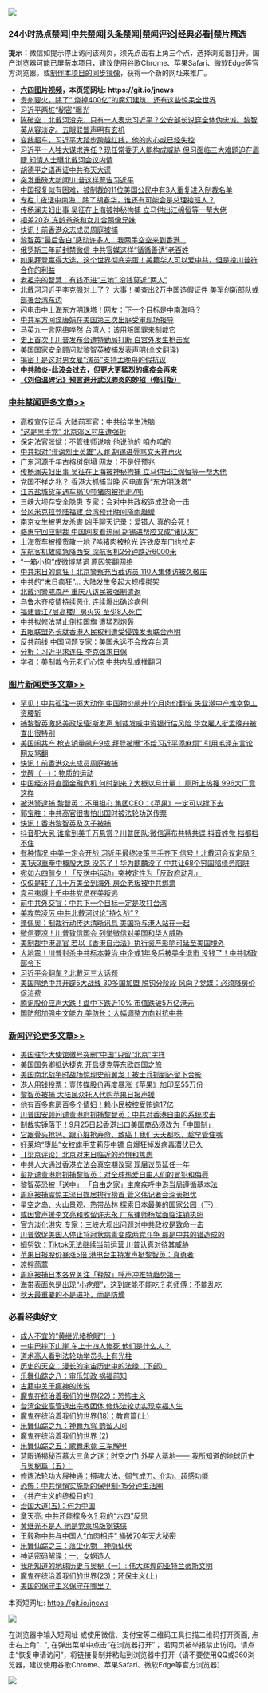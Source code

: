 ![](https://raw.githubusercontent.com/fqnews/bnews/master/64photo/fqnews-qr.jpg)

<div id="tt">
<h3>24小时热点禁闻|<a href="#%E4%B8%AD%E5%85%B1%E7%A6%81%E9%97%BB%E6%9B%B4%E5%A4%9A%E6%96%87%E7%AB%A0">中共禁闻</a>|<a href="#%E5%9B%BE%E7%89%87%E6%96%B0%E9%97%BB%E6%9B%B4%E5%A4%9A%E6%96%87%E7%AB%A0">头条禁闻</a>|<a href="#%E6%96%B0%E9%97%BB%E8%AF%84%E8%AE%BA%E6%9B%B4%E5%A4%9A%E6%96%87%E7%AB%A0">禁闻评论|<a href="#%E5%BF%85%E7%9C%8B%E7%BB%8F%E5%85%B8%E5%A5%BD%E6%96%87">经典必看|<a href="/video.md#%E7%A6%81%E7%89%87%E7%B2%BE%E9%80%89">禁片精选</a></h3>
<div><b>提示：</b>微信如提示停止访问该网页，须先点击右上角三个点，选择浏览器打开。国产浏览器可能已屏蔽本项目，建议使用谷歌Chrome、苹果Safari、微软Edge等官方浏览器。或<a href="https://github.com/fqnews/bnews/blob/master/%E5%88%B6%E4%BD%9Cgit%E7%A6%81%E9%97%BB%E9%95%9C%E5%83%8F.md">制作本项目的同步镜像</a>，获得一个新的网址来推广。</div>
<ul>
<li><b><a href="http://d1.bdrive.tk/64.mp4" target="_blank">六四图片视频</a>，本页短网址: https://git.io/jnews</b></li>
<li><a href="/ssgc/20200811/1377873.md">贵州要火，除了“ 烧掉400亿”的魔幻建筑，还有这些惊呆全世界</a></li>
<li><a href="/cnnews/20200811/1377993.md">习近平两桩“秘密”曝光</a></li>
<li><a href="/bannedvideo/20200811/1377894.md">陈破空：北戴河没完，只有一人表忠习近平？公安部长说穿全体伪忠诚。黎智英从容淡定。五眼联盟声明有玄机</a></li>
<li><a href="/bannedvideo/20200811/1377988.md">变线超车，习近平大踏步跨越红线，他的内心或已经失控</a></li>
<li><a href="/comments/20200811/1378076.md">习近平一人独大谋求连任？现任常委无人能构成威胁 但习面临三大难题迫在眉睫 知情人士曝北戴河会议内情</a></li>
<li><a href="/lishi/20200811/1377919.md">胡德平之语再证中共弥天大谎</a></li>
<li><a href="/cnnews/20200811/1378263.md">突发重磅大新闻!川普这样警告习近平</a></li>
<li><a href="/headline/20200810/1377842.md">中国报复似有困难，被制裁的11位美国公民中有3人重复进入制裁名单</a></li>
<li><a href="/cbnews/20200811/1377882.md">专栏 | 夜话中南海：除了胡春华，谁还有可能会是总理接班人？</a></li>
<li><a href="/cbnews/20200811/1378243.md">传杨澜夫妇出事 吴征在上海被神秘拘捕 立马供出江绵恒等一帮大佬</a></li>
<li><a href="/cbnews/20200811/1377922.md">相差20岁 冻龄爸爸和女儿合照像兄妹</a></li>
<li><a href="/topimagenews/20200811/1377855.md">快讯！前香港众志成员周庭被捕</a></li>
<li><a href="/cnnews/20200811/1378002.md">黎智英“最后告白”感动许多人：我两手空空来到香港…</a></li>
<li><a href="/cnnews/20200811/1378067.md">俄罗斯三年前封禁微信 中共官媒这样“循循善诱”老百姓</a></li>
<li><a href="/bannedvideo/20200811/1377977.md">如果拜登赢得大选，这个世界彻底完蛋！美籍华人可以爱中共，但是投川普符合你的利益</a></li>
<li><a href="/comments/20200811/1377885.md">老祖宗的智慧：有钱不进“三地”  没钱莫近“两人”</a></li>
<li><a href="/cbnews/20200811/1378097.md">北戴河习近平李克强对上了？ 大事！美查出2万中国造假证件 美军创新部队或部署台湾东边</a></li>
<li><a href="/cbnews/20200811/1377921.md">闪电击中上海东方明珠塔！网友：下一个目标是中南海吗？</a></li>
<li><a href="/cnnews/20200811/1377998.md">中共军方间谍唐娟在美国第三次出庭受审现场报导</a></li>
<li><a href="/cnnews/hknews/20200811/1378116.md">马英九一言网络哗然 台湾人：该用叛国罪来制裁它</a></li>
<li><a href="/comments/20200811/1377941.md">史上首次！川普发布会遭特勤局打断 白宫外发生枪击案</a></li>
<li><a href="/headline/20200811/1377980.md">美国国家安全顾问就黎智英被捕发表声明(全文翻译)</a></li>
<li><a href="/cnnews/20200811/1378005.md">揭密！是这对男女雇“演员”支持孟晚舟的假抗议 </a></li>
<li><b><a href="/comments/20200211/1275071.md" target="_blank">中共肺炎-此波会过去，但更大更猛烈的瘟疫会再来</a></b></li>
<li><b><a href="/comments/20200207/1272816.md" target="_blank">《刘伯温碑记》预言避开武汉肺炎的妙招（修订版）</a></b></li>
</ul>
</div>

<div class="catlist">
<h3><a href="/cbnews/" target="_blank">中共禁闻</a><span><a href="/cbnews/" target="_blank" rel="nofollow">更多文章>></a></span></h3>
<ul>
<li><a href="/cbnews/20200811/1378506.md" target="_blank">高校宣传征兵 大陆前军官：中共给学生洗脑</a></li>
<li><a href="/cbnews/20200811/1378247.md" target="_blank">“这是黑手党” 北京郊区村庄遭强拆</a></li>
<li><a href="/cbnews/20200811/1378246.md" target="_blank">保定法官张斌：不管律师说啥 他说他的 咱办咱的</a></li>
<li><a href="/cbnews/20200811/1378245.md" target="_blank">中共拟对“诽谤烈士英雄”入罪 胡锡进辱骂文天祥再火</a></li>
<li><a href="/cbnews/20200811/1378244.md" target="_blank">广东河源千年古榕树倒塌 网友：不是好预兆</a></li>
<li><a href="/cbnews/20200811/1378243.md" target="_blank">传杨澜夫妇出事 吴征在上海被神秘拘捕 立马供出江绵恒等一帮大佬</a></li>
<li><a href="/cbnews/20200811/1378242.md" target="_blank">党国不祥之兆？ 香港大抓捕当晚 闪电直轰“东方明珠塔”</a></li>
<li><a href="/cbnews/20200811/1378241.md" target="_blank">江苏盐城货车遇车祸10吨猪肉被抢走7吨</a></li>
<li><a href="/cbnews/20200811/1378240.md" target="_blank">三峡大坝存安全隐患 专家：会对中共政权造成致命一击</a></li>
<li><a href="/cbnews/20200811/1378239.md" target="_blank">台风米克拉登陆福建 台湾预计晚间降雨趋缓</a></li>
<li><a href="/cbnews/20200811/1378238.md" target="_blank">南京女生被男友杀害 凶手聊天记录：爱错人 真的会死！</a></li>
<li><a href="/cbnews/20200811/1378237.md" target="_blank">骆惠宁回应制裁 中国网友看热闹 胡锡进帮腔又成“猪队友”</a></li>
<li><a href="/cbnews/20200811/1378236.md" target="_blank">上海货车被撞货散一地 7吨猪肉被抢光 连铁皮车门也拉走</a></li>
<li><a href="/cbnews/20200811/1378235.md" target="_blank">东航客机故障急降西安 深航客机2分钟跌近6000米</a></li>
<li><a href="/cbnews/20200811/1378234.md" target="_blank">“一箱小狗”成微博禁词 原因笑翻网络</a></li>
<li><a href="/cbnews/20200811/1378233.md" target="_blank">中共末日的疯狂！北京警察充当截访员 110人集体访被久敬庄</a></li>
<li><a href="/cbnews/20200811/1378232.md" target="_blank">中共的“末日疯狂”… 大陆发生多起大规模绑架</a></li>
<li><a href="/cbnews/20200811/1378231.md" target="_blank">北戴河警戒森严 重庆八访民被强制遣返</a></li>
<li><a href="/cbnews/20200811/1378230.md" target="_blank">乌鲁木齐疫情持续恶化 连续爆出确诊病例</a></li>
<li><a href="/cbnews/20200811/1378229.md" target="_blank">福建晋江7层高楼厂房火灾 至少8人死亡</a></li>
<li><a href="/cbnews/20200811/1378228.md" target="_blank">中共拟修法禁止倒挂国旗 遭猛烈炮轰</a></li>
<li><a href="/cbnews/20200811/1378165.md" target="_blank">五眼联盟外长就香港人民权利遭受侵蚀发表联合声明</a></li>
<li><a href="/cbnews/20200811/1378107.md" target="_blank">反共前线 中国问题专家：美国永远不会放弃台湾</a></li>
<li><a href="/cbnews/20200811/1378106.md" target="_blank">分析：习近平求连任 李克强求自保</a></li>
<li><a href="/cbnews/20200811/1378105.md" target="_blank">学者：美制裁令元老们心惊 中共内乱或推翻习</a></li>

</ul>
</div>
<div class="catlist">
<h3><a href="/topimagenews/" target="_blank">图片新闻</a><span><a href="/topimagenews/" target="_blank" rel="nofollow">更多文章>></a></span></h3>
<ul>
<li><a href="/topimagenews/20200811/1378505.md" target="_blank">罕见！中共孤注一掷大动作 中国物价飙升1个月肉价翻倍 失业潮中产难幸免工资腰斩</a></li>
<li><a href="/topimagenews/20200811/1378227.md" target="_blank">捕黎智英激怒美政坛!彭斯发声 制裁发威中资银行估风险 华女雇人挺孟晚舟被查出很特别</a></li>
<li><a href="/topimagenews/20200811/1378226.md" target="_blank">美国闹共产 枪支销量飙升9成 拜登被曝“不给习近平添麻烦” 引用毛泽东言论 网友骂翻</a></li>
<li><a href="/topimagenews/20200811/1377855.md" target="_blank">快讯！前香港众志成员周庭被捕</a></li>
<li><a href="/comments/20200810/1377609.md" target="_blank">觉醒（一）：物质的运动</a></li>
<li><a href="/topimagenews/20200810/1377710.md" target="_blank">中国经济将直面金融危机 何时到来？大概以月计量！ 厕所上热搜 996大厂竟这样</a></li>
<li><a href="/topimagenews/20200810/1377628.md" target="_blank">被港警逮捕 黎智英：不用担心 集团CEO：《苹果》一定可以撑下去</a></li>
<li><a href="/comments/20200810/1377559.md" target="_blank">郭宝胜：中共高官很害怕出国时被法轮功送传票</a></li>
<li><a href="/topimagenews/20200810/1377469.md" target="_blank">快讯！香港黎智英及次子被捕</a></li>
<li><a href="/topimagenews/20200809/1377376.md" target="_blank">抖音犯大忌 谁拿到美千万悬赏？川普团队:微信遍布共特共谍 抖音姓党 挡都挡不住</a></li>
<li><a href="/topimagenews/20200809/1377321.md" target="_blank">有种情况 中美一定会开战 习近平最终决策三手齐下 信号！北戴河会议定局？</a></li>
<li><a href="/topimagenews/20200809/1377246.md" target="_blank">美1天3重拳中概股大跌 没芯了！华为麒麟没了 中共让68个穷国陷债务陷阱</a></li>
<li><a href="/topimagenews/20200809/1377193.md" target="_blank">宛如六四前夕！「反送中运动」突被定性为「反政府动乱」</a></li>
<li><a href="/topimagenews/20200809/1377013.md" target="_blank">仅仅是转了几十万美金到海外 房企老板被中共绑票</a></li>
<li><a href="/topimagenews/20200809/1377012.md" target="_blank">袁弓夷爆上千中共党员在美叛逃</a></li>
<li><a href="/topimagenews/20200809/1376988.md" target="_blank">前中共外交官：中共下一个目标一定是攻打台湾</a></li>
<li><a href="/topimagenews/20200809/1376970.md" target="_blank">美攻势凌厉 中共北戴河讨论“持久战”？</a></li>
<li><a href="/topimagenews/20200808/1376653.md" target="_blank">蓬佩奥：制裁行动传达清晰讯息 美国将与港人站在一起</a></li>
<li><a href="/topimagenews/20200808/1376494.md" target="_blank">微信要凉！川普致信国会 列举微信对美国和华人威胁</a></li>
<li><a href="/topimagenews/20200808/1376493.md" target="_blank">美制裁中港高官 若以《香港自治法》执行资产影响可延至美国境外</a></li>
<li><a href="/topimagenews/20200807/1376320.md" target="_blank">大地震！川普封杀中共标本兼治 中企或1年多后被美全退市 没钱了！中共财政部令下</a></li>
<li><a href="/topimagenews/20200807/1376226.md" target="_blank">习近平会翻车？北戴河三大话题</a></li>
<li><a href="/topimagenews/20200807/1376194.md" target="_blank">美国隔绝中共开辟5大战线 30多国加盟 脱钩分阶段 风向？党媒：必须降房价促消费</a></li>
<li><a href="/topimagenews/20200807/1376088.md" target="_blank">腾讯股价应声大跌！盘中下跌近10% 市值跌破5万亿港元</a></li>
<li><a href="/topimagenews/20200807/1376087.md" target="_blank">国防部加强中文能力 美防长：大幅调整方向对抗中共</a></li>

</ul>
</div>
<div class="catlist">
<h3><a href="/comments/" target="_blank">新闻评论</a><span><a href="/comments/" target="_blank" rel="nofollow">更多文章>></a></span></h3>
<ul>
<li><a href="/comments/20200811/1378574.md" target="_blank">美国驻华大使馆徽号突删“中国”只留“北京”字样</a></li>
<li><a href="/comments/20200811/1378573.md" target="_blank">美国国务卿抵达捷克 开启捷克等东欧四国之旅</a></li>
<li><a href="/comments/20200811/1378572.md" target="_blank">美国南北战争时战场惊现史前翼龙！被士兵抓到还留下合影</a></li>
<li><a href="/comments/20200811/1378556.md" target="_blank">港人用钱投票：壹传媒股价再度暴涨《苹果》加印至55万份</a></li>
<li><a href="/comments/20200811/1378529.md" target="_blank">黎智英被捕 大陆民众托人代购苹果日报声援</a></li>
<li><a href="/comments/20200811/1378528.md" target="_blank">他有百多套房百多个情妇！赖小民被控受贿逾17亿</a></li>
<li><a href="/comments/20200811/1378527.md" target="_blank">川普国安顾问谴责港府抓捕黎智英：中共对香港自由的系统攻击</a></li>
<li><a href="/comments/20200811/1378526.md" target="_blank">制裁实锤落下！9月25日起香港出口美国商品须改为「中国制」</a></li>
<li><a href="/comments/20200811/1378525.md" target="_blank">它跟骨头抢钙、跟心脏抢寿命、致癌！我们天天都吃，趁早管住嘴</a></li>
<li><a href="/comments/20200811/1378524.md" target="_blank">好莱坞“堕胎”女权旗手艾莉莎中镖  自爆狂掉发病毒潜伏已久</a></li>
<li><a href="/comments/20200811/1378513.md" target="_blank">【梁京评论】北京对末日临近的恐惧和焦虑</a></li>
<li><a href="/comments/20200811/1378274.md" target="_blank">中共人大通过香港立法会真空期议案  现届议员延任一年</a></li>
<li><a href="/comments/20200811/1378273.md" target="_blank">彭斯谴责港府抓捕黎智英：对全球热爱自由人们的冒犯和侮辱</a></li>
<li><a href="/comments/20200811/1378272.md" target="_blank">黎智英恐被「送中」 「自由之家」主席疾呼中港当局遵循基本法</a></li>
<li><a href="/comments/20200811/1378269.md" target="_blank">周庭被捕震惊主流日媒居排行榜首 菅义伟记者会深表担忧</a></li>
<li><a href="/comments/20200811/1378268.md" target="_blank">星空之岛、火山景观、热带丛林 探索日本最美的国家公园（下）</a></li>
<li><a href="/comments/20200811/1378163.md" target="_blank">或因曾声援李文亮和收留许志永 广东律师杨斌面临注销执照</a></li>
<li><a href="/comments/20200811/1378162.md" target="_blank">官方淡化洪灾 专家：三峡大坝出问题对中共政权是致命一击</a></li>
<li><a href="/comments/20200811/1378161.md" target="_blank">川普敦促美国人停止将冠状病毒变成两党斗争 那是中共的错造成的</a></li>
<li><a href="/comments/20200811/1378160.md" target="_blank">姆努钦：Tiktok无法继续当前运营 川普认真对待其威胁</a></li>
<li><a href="/comments/20200811/1378159.md" target="_blank">苹果日报股价暴涨5倍  港电台主持发声挺黎智英：真勇者</a></li>
<li><a href="/comments/20200811/1378158.md" target="_blank">凉拌茼蒿</a></li>
<li><a href="/comments/20200811/1378090.md" target="_blank">周庭被捕日本各界关注「释放」呼声冲推特趋势第一</a></li>
<li><a href="/comments/20200811/1378089.md" target="_blank">海带表面总是出现“小疙瘩”，这到底能不能吃？老师傅：不能乱吃</a></li>
<li><a href="/comments/20200811/1378088.md" target="_blank">秋天最重要的不是进补，而是防燥</a></li>

</ul>
</div>

<div class="catlist">
<h3>必看经典好文</h3>
<ul>
<li><a href="/lifebaike/20200527/1334909.md" target="_blank">成人不宜的“黄继光堵枪眼”(一)</a></li>
<li><a href="/cbnews/20200611/1343057.md" target="_blank">一中巴摔下山崖 车上十四人惨死 他们是什么人？</a></li>
<li><a href="/comments/20200227/1284657.md" target="_blank">道术高人看到法轮功学员头上有光柱</a></li>
<li><a href="/tculture/20121025/73066.md" target="_blank">历史的天空：漫长的宇宙历史中的法缘（下部）</a></li>
<li><a href="/tculture/20170717/792953.md" target="_blank">乐舞仙踪之八：审乐知政 祸福前知</a></li>
<li><a href="/ccpdope/20200531/1337409.md" target="_blank">古籍中关于瘟神的传说</a></li>
<li><a href="/comments/20180804/981524.md" target="_blank">魔鬼在统治着我们的世界(22)：恐怖主义</a></li>
<li><a href="/comments/20200528/1335859.md" target="_blank">台湾企业高管退出宗教团体 修炼法轮功实现幸福人生</a></li>
<li><a href="/topimagenews/20180701/965109.md" target="_blank">魔鬼在统治着我们的世界(18)：教育篇(上)</a></li>
<li><a href="/tculture/20170718/793528.md" target="_blank">乐舞仙踪之九：神舞九穹 韵留人间</a></li>
<li><a href="/topimagenews/20180520/944940.md" target="_blank">魔鬼在统治着我们的世界 (2)</a></li>
<li><a href="/tculture/20170715/791820.md" target="_blank">乐舞仙踪之五：歌舞未竟 三军解甲</a></li>
<li><a href="/cbnews/20170907/819423.md" target="_blank">慧眼通揭秘百慕大三角之谜：时空之门 外星人基地—— 我所知道的地球历史与奥秘篇（五）：</a></li>
<li><a href="/comments/20191203/1234383.md" target="_blank">修炼法轮功大展神通：摄魂大法、御气成刀、化功、超感功能</a></li>
<li><a href="/baitai/20200711/1359005.md" target="_blank">恐怖：中共悄悄实施新的保甲制-15分钟生活圈</a></li>
<li><a href="/bookwiki/20171120/858084.md" target="_blank">《共产主义的终极目的》</a></li>
<li><a href="/cbnews/20180311/913065.md" target="_blank">治国大道(五)：何为中国</a></li>
<li><a href="/comments/20200607/1341003.md" target="_blank">章天亮: 中共还能撑多久? 我的“六四”反思</a></li>
<li><a href="/lifebaike/20190522/1131765.md" target="_blank">黄继光不是人 他是党莱坞版钢铁侠</a></li>
<li><a href="/cbnews/20200730/1371580.md" target="_blank">王毅称中共与中国人“血肉相连” 捅破70年天大秘密</a></li>
<li><a href="/tculture/20190101/1056889.md" target="_blank">乐舞仙踪之三：落尘化物　神隐仙伏</a></li>
<li><a href="/comments/20200609/1342224.md" target="_blank">神话密码解译：一、女娲造人</a></li>
<li><a href="/tculture/xiulian/20170611/772817.md" target="_blank">我所知道的地球历史与奥秘（一）: 伟大辉煌的亚特兰蒂斯文明</a></li>
<li><a href="/ssgc/20180904/993719.md" target="_blank">魔鬼在统治着我们的世界(23)：环保主义(上)</a></li>
<li><a href="/lifebaike/20200520/1331379.md" target="_blank">美国的保守主义保守在哪里？</a></li>

</ul>
</div>

本页短网址: https://git.io/jnews

![](https://raw.githubusercontent.com/fqnews/bnews/master/64photo/fqnews-qr.jpg)

在浏览器中输入短网址 或使用微信、支付宝等二维码工具扫描二维码打开页面, 点击右上角"...", 在弹出菜单中点击“在浏览器打开”； 若网页被举报禁止访问，请点击“恢复申请访问”，将链接复制并粘贴到浏览器中打开（请不要使用QQ或360浏览器，建议使用谷歌Chrome、苹果Safari、微软Edge等官方浏览器）

![](https://raw.githubusercontent.com/fqnews/bnews/master/64photo/wx.jpg)